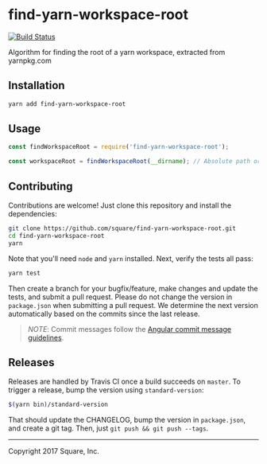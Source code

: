 # find-yarn-workspace-root

[![Build Status](https://travis-ci.org/square/find-yarn-workspace-root.svg?branch=master)](https://travis-ci.org/square/find-yarn-workspace-root)

Algorithm for finding the root of a yarn workspace, extracted from yarnpkg.com

## Installation

```bash
yarn add find-yarn-workspace-root
```

## Usage

```js
const findWorkspaceRoot = require('find-yarn-workspace-root');

const workspaceRoot = findWorkspaceRoot(__dirname); // Absolute path or null
```

## Contributing

Contributions are welcome! Just clone this repository and install the dependencies:

```bash
git clone https://github.com/square/find-yarn-workspace-root.git
cd find-yarn-workspace-root
yarn
```

Note that you'll need `node` and `yarn` installed. Next, verify the tests all pass:

```bash
yarn test
```

Then create a branch for your bugfix/feature, make changes and update the tests, and submit a pull request. Please do not change the version in `package.json` when submitting a pull request. We determine the next version automatically based on the commits since the last release.

> *NOTE*: Commit messages follow the [Angular commit message guidelines](https://github.com/angular/angular.js/blob/master/DEVELOPERS.md#commits).

## Releases

Releases are handled by Travis CI once a build succeeds on `master`. To trigger a release, bump the version using `standard-version`:

```bash
$(yarn bin)/standard-version
```

That should update the CHANGELOG, bump the version in `package.json`, and create a git tag. Then, just `git push && git push --tags`.

---
Copyright 2017 Square, Inc.

